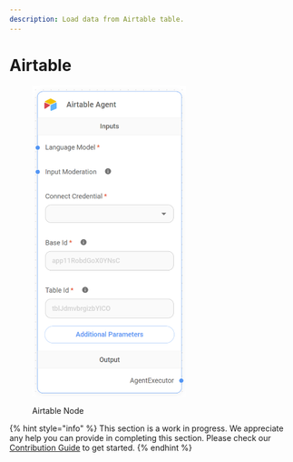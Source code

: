 ```yaml
---
description: Load data from Airtable table.
---
```


# Airtable

<figure><img src="../../../.gitbook/assets/image_airtable.png" alt="" width="271"><figcaption><p>Airtable Node</p></figcaption></figure>

{% hint style="info" %}
This section is a work in progress. We appreciate any help you can provide in completing this section. Please check our [Contribution Guide](../../../CONTRIBUTING.md) to get started.
{% endhint %}
